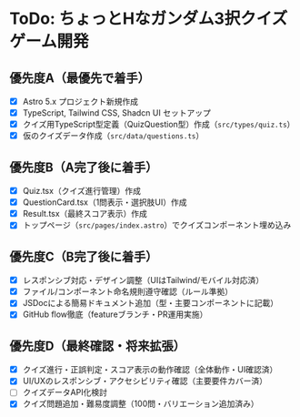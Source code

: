 # ToDo: ちょっとHなガンダム3択クイズゲーム開発

## 優先度A（最優先で着手）
- [x] Astro 5.x プロジェクト新規作成
- [x] TypeScript, Tailwind CSS, Shadcn UI セットアップ
- [x] クイズ用TypeScript型定義（QuizQuestion型）作成（`src/types/quiz.ts`）
- [x] 仮のクイズデータ作成（`src/data/questions.ts`）

## 優先度B（A完了後に着手）
- [x] Quiz.tsx（クイズ進行管理）作成
- [x] QuestionCard.tsx（1問表示・選択肢UI）作成
- [x] Result.tsx（最終スコア表示）作成
- [x] トップページ（`src/pages/index.astro`）でクイズコンポーネント埋め込み

## 優先度C（B完了後に着手）
- [x] レスポンシブ対応・デザイン調整（UIはTailwind/モバイル対応済）
- [x] ファイル/コンポーネント命名規則遵守確認（ルール準拠）
- [x] JSDocによる簡易ドキュメント追加（型・主要コンポーネントに記載）
- [x] GitHub flow徹底（featureブランチ・PR運用実施）

## 優先度D（最終確認・将来拡張）
- [x] クイズ進行・正誤判定・スコア表示の動作確認（全体動作・UI確認済）
- [x] UI/UXのレスポンシブ・アクセシビリティ確認（主要要件カバー済）
- [ ] クイズデータAPI化検討
- [x] クイズ問題追加・難易度調整（100問・バリエーション追加済み）

